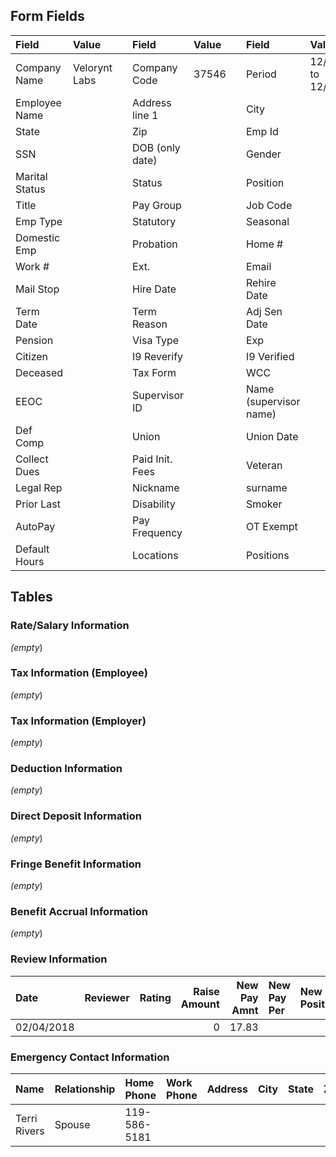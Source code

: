 ## Form Fields
| Field          | Value         |     | Field           | Value    |      | Field                  | Value                    |
|:---------------|:--------------|:----|:----------------|:---------|:-----|:-----------------------|:-------------------------|
| Company Name   | Velorynt Labs |     | Company Code    | 37546    |      | Period                 | 12/17/2024 to 12/26/2024 |
| Employee Name  |               |     | Address line 1  |          |      | City                   |                          |
| State          |               |     | Zip             |          |      | Emp Id                 |                          |
| SSN            |               |     | DOB (only date) |          |      | Gender                 |                          |
| Marital Status |               |     | Status          |          |      | Position               |                          |
| Title          |               |     | Pay Group       |          |      | Job Code               |                          |
| Emp Type       |               |     | Statutory       |          |      | Seasonal               |                          |
| Domestic Emp   |               |     | Probation       |          |      | Home #                 |                          |
| Work #         |               |     | Ext.            |          |      | Email                  |                          |
| Mail Stop      |               |     | Hire Date       |          |      | Rehire Date            |                          |
| Term Date      |               |     | Term Reason     |          |      | Adj Sen Date           |                          |
| Pension        |               |     | Visa Type       |          |      | Exp                    |                          |
| Citizen        |               |     | I9 Reverify     |          |      | I9 Verified            |                          |
| Deceased       |               |     | Tax Form        |          |      | WCC                    |                          |
| EEOC           |               |     | Supervisor ID   |          |      | Name (supervisor name) |                          |
| Def Comp       |               |     | Union           |          |      | Union Date             |                          |
| Collect Dues   |               |     | Paid Init. Fees |          |      | Veteran                |                          |
| Legal Rep      |               |     | Nickname        |          |      | surname                |                          |
| Prior Last     |               |     | Disability      |          |      | Smoker                 |                          |
| AutoPay        |               |     | Pay Frequency   |          |      | OT Exempt              |                          |
| Default Hours  |               |     | Locations       |          |      | Positions              |                          |

## Tables

### Rate/Salary Information
_(empty_)

### Tax Information (Employee)
_(empty_)

### Tax Information (Employer)
_(empty_)

### Deduction Information
_(empty_)

### Direct Deposit Information
_(empty_)

### Fringe Benefit Information
_(empty_)

### Benefit Accrual Information
_(empty_)

### Review Information
| Date       | Reviewer   | Rating   |   Raise Amount |   New Pay Amnt | New Pay Per   | New Position   | Effective Dates   | Next Review   |
|:-----------|:-----------|:---------|---------------:|---------------:|:--------------|:---------------|:------------------|:--------------|
| 02/04/2018 |            |          |              0 |          17.83 |               |                | 02/04/2018        | 01/01/1900    |

### Emergency Contact Information
| Name         | Relationship   | Home Phone   | Work Phone   | Address   | City   | State   | Zip   | Country   |
|:-------------|:---------------|:-------------|:-------------|:----------|:-------|:--------|:------|:----------|
| Terri Rivers | Spouse         | 119-586-5181 |              |           |        |         |       |           |